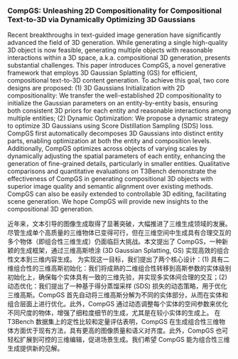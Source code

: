 ### CompGS: Unleashing 2D Compositionality for Compositional Text-to-3D via Dynamically Optimizing 3D Gaussians

Recent breakthroughs in text-guided image generation have significantly advanced the field of 3D generation. While generating a single high-quality 3D object is now feasible, generating multiple objects with reasonable interactions within a 3D space, a.k.a. compositional 3D generation, presents substantial challenges. This paper introduces CompGS, a novel generative framework that employs 3D Gaussian Splatting (GS) for efficient, compositional text-to-3D content generation. To achieve this goal, two core designs are proposed: (1) 3D Gaussians Initialization with 2D compositionality: We transfer the well-established 2D compositionality to initialize the Gaussian parameters on an entity-by-entity basis, ensuring both consistent 3D priors for each entity and reasonable interactions among multiple entities; (2) Dynamic Optimization: We propose a dynamic strategy to optimize 3D Gaussians using Score Distillation Sampling (SDS) loss. CompGS first automatically decomposes 3D Gaussians into distinct entity parts, enabling optimization at both the entity and composition levels. Additionally, CompGS optimizes across objects of varying scales by dynamically adjusting the spatial parameters of each entity, enhancing the generation of fine-grained details, particularly in smaller entities. Qualitative comparisons and quantitative evaluations on T3Bench demonstrate the effectiveness of CompGS in generating compositional 3D objects with superior image quality and semantic alignment over existing methods. CompGS can also be easily extended to controllable 3D editing, facilitating scene generation. We hope CompGS will provide new insights to the compositional 3D generation.

近年来，文本引导的图像生成取得了显著突破，大幅推进了三维生成领域的发展。尽管生成单个高质量的三维物体已变得可行，但在三维空间中生成具有合理交互的多个物体（即组合性三维生成）仍面临巨大挑战。本文提出了 CompGS，一种新颖的生成框架，通过三维高斯喷涂 (3D Gaussian Splatting, GS) 实现高效的组合性文本到三维内容生成。
为实现这一目标，我们提出了两个核心设计：(1) 具有二维组合性的三维高斯初始化：我们将成熟的二维组合性转移到高斯参数的实体级别初始化上，确保每个实体具有一致的三维先验，并实现多实体间合理的交互；(2) 动态优化：我们提出了一种基于得分蒸馏采样 (SDS) 损失的动态策略，用于优化三维高斯。CompGS 首先自动将三维高斯分解为不同的实体部分，从而在实体和组合层面上进行优化。此外，CompGS 通过动态调整每个实体的空间参数来优化不同尺度的物体，增强了细粒度细节的生成，尤其是在较小实体的生成上。
在 T3Bench 数据集上的定性比较和定量评估表明，CompGS 在生成组合性三维物体方面优于现有方法，具有更高的图像质量和语义对齐度。此外，CompGS 也可轻松扩展到可控的三维编辑，促进场景生成。我们希望 CompGS 能为组合性三维生成提供新的见解。
